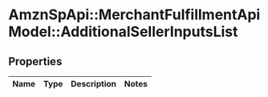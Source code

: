 # AmznSpApi::MerchantFulfillmentApiModel::AdditionalSellerInputsList

## Properties
Name | Type | Description | Notes
------------ | ------------- | ------------- | -------------


